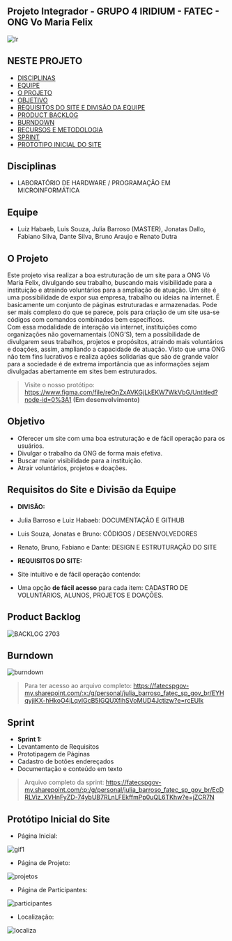 ## Projeto Integrador - GRUPO 4  IRIDIUM - FATEC - ONG Vo Maria Felix
![Ir](https://user-images.githubusercontent.com/80074680/111557949-80ad7080-876c-11eb-87be-42944f5a3d22.png)
## NESTE PROJETO
- [DISCIPLINAS](#Disciplinas)
- [EQUIPE](#Equipe)
- [O PROJETO](#O-Projeto)
- [OBJETIVO](#Objetivo)
- [REQUISITOS DO SITE E DIVISÃO DA EQUIPE](#Requisitos-do-Site-e-Divisão-da-Equipe)
- [PRODUCT BACKLOG](#Product-Backlog)
- [BURNDOWN](#Burndown)
- [RECURSOS E METODOLOGIA](https://github.com/Iridium-FATEC/PI-IRIDIUM/files/6087693/RECURSOS.E.METODOLOGIA.docx)
- [SPRINT](#Sprint)
- [PROTOTIPO INICIAL DO SITE](#Protótipo-Inicial-do-Site)


## Disciplinas
- LABORATÓRIO DE HARDWARE / PROGRAMAÇÃO EM MICROINFORMÁTICA

## Equipe
- Luiz Habaeb, Luis Souza, Julia Barroso (MASTER), Jonatas Dallo, Fabiano Silva, Dante Silva, Bruno Araujo e Renato Dutra

## O Projeto
Este projeto visa realizar a boa estruturação de um site para a ONG Vó Maria Felix, divulgando seu trabalho, buscando mais visibilidade para a instituição e atraindo voluntários para a ampliação de atuação. 
Um site é uma possibilidade de expor sua empresa, trabalho ou ideias na internet. É basicamente um conjunto de páginas estruturadas e armazenadas. Pode ser mais complexo do que se parece, pois para criação de um site usa-se códigos com comandos combinados bem específicos.  
Com essa modalidade de interação via internet, instituições como organizações não governamentais (ONG’S), tem a possibilidade de divulgarem seus trabalhos, projetos e propósitos, atraindo mais voluntários e doações, assim, ampliando a capacidade de atuação. 
Visto que uma ONG não tem fins lucrativos e realiza ações solidarias que são de grande valor para a sociedade é de extrema importância que as informações sejam divulgadas abertamente em sites bem estruturados. 
> Visite o nosso protótipo: https://www.figma.com/file/reOnZxAVKGjLkEKW7WkVbG/Untitled?node-id=0%3A1 **(Em desenvolvimento)**

## Objetivo
- Oferecer um site com uma boa estruturação e de fácil operação para os usuários.
- Divulgar o trabalho da ONG de forma mais efetiva.
- Buscar maior visibilidade para a instituição.
- Atrair voluntários, projetos e doações.

## Requisitos do Site e Divisão da Equipe
- **DIVISÃO:** 
- Julia Barroso e Luiz Habaeb: DOCUMENTAÇÃO E GITHUB
- Luis Souza, Jonatas e Bruno: CÓDIGOS / DESENVOLVEDORES
- Renato, Bruno, Fabiano e Dante: DESIGN E ESTRUTURAÇÃO DO SITE

- **REQUISITOS DO SITE:**
- Site intuitivo e de fácil operação contendo:
- Uma opção **de fácil acesso** para cada item: CADASTRO DE VOLUNTÁRIOS, ALUNOS, PROJETOS E DOAÇÕES.

## Product Backlog
![BACKLOG 2703](https://user-images.githubusercontent.com/80074680/112738997-c0cbda80-8f46-11eb-9e87-f412f27a272f.PNG)

## Burndown
![burndown](https://user-images.githubusercontent.com/80074680/112739118-fb824280-8f47-11eb-8dac-b3ef6a4dd92f.PNG)
> Para ter acesso ao arquivo completo: https://fatecspgov-my.sharepoint.com/:x:/g/personal/julia_barroso_fatec_sp_gov_br/EYHqyjiKX-hHkoO4jLqvIGcB5IGQUXfihSVoMUD4Jctizw?e=rcEUlk 

## Sprint
- **Sprint 1:**
- Levantamento de Requisitos
- Prototipagem de Páginas
- Cadastro de botões endereçados
- Documentação e conteúdo em texto
> Arquivo completo da sprint: https://fatecspgov-my.sharepoint.com/:p:/g/personal/julia_barroso_fatec_sp_gov_br/EcDRLViz_XVHnFyZD-74ybUB7RLnLFEkffmPp0uQL6TKhw?e=jZCR7N

## Protótipo Inicial do Site
- Página Inicial: 

![gif1](https://user-images.githubusercontent.com/80074680/112739514-4e112e00-8f4b-11eb-859a-b8842e4a8305.gif)
- Página de Projeto:

![projetos](https://user-images.githubusercontent.com/80074680/112739560-93356000-8f4b-11eb-8bb1-2d9766276ca3.gif)
- Página de Participantes:

![participantes](https://user-images.githubusercontent.com/80074680/112739561-94668d00-8f4b-11eb-8993-f29f5f6643c6.gif)
- Localização:

![localiza](https://user-images.githubusercontent.com/80074680/112739571-afd19800-8f4b-11eb-88e5-bc46b2bef3e8.gif)





